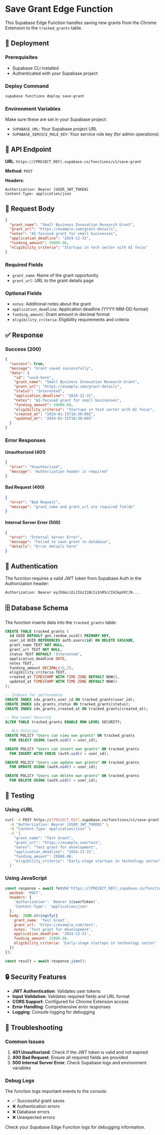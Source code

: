 # Save Grant Edge Function

This Supabase Edge Function handles saving new grants from the Chrome Extension to the `tracked_grants` table.

## 🚀 Deployment

### Prerequisites
- Supabase CLI installed
- Authenticated with your Supabase project

### Deploy Command
```bash
supabase functions deploy save-grant
```

### Environment Variables
Make sure these are set in your Supabase project:
- `SUPABASE_URL`: Your Supabase project URL
- `SUPABASE_SERVICE_ROLE_KEY`: Your service role key (for admin operations)

## 📡 API Endpoint

**URL**: `https://[PROJECT_REF].supabase.co/functions/v1/save-grant`

**Method**: `POST`

**Headers**:
```
Authorization: Bearer [USER_JWT_TOKEN]
Content-Type: application/json
```

## 📝 Request Body

```json
{
  "grant_name": "Small Business Innovation Research Grant",
  "grant_url": "https://example.com/grant-details",
  "notes": "AI-focused grant for small businesses",
  "application_deadline": "2024-12-31",
  "funding_amount": 50000.00,
  "eligibility_criteria": "Startups in tech sector with AI focus"
}
```

### Required Fields
- `grant_name`: Name of the grant opportunity
- `grant_url`: URL to the grant details page

### Optional Fields
- `notes`: Additional notes about the grant
- `application_deadline`: Application deadline (YYYY-MM-DD format)
- `funding_amount`: Grant amount in decimal format
- `eligibility_criteria`: Eligibility requirements and criteria

## ✅ Response

### Success (200)
```json
{
  "success": true,
  "message": "Grant saved successfully",
  "data": {
    "id": "uuid-here",
    "grant_name": "Small Business Innovation Research Grant",
    "grant_url": "https://example.com/grant-details",
    "status": "Interested",
    "application_deadline": "2024-12-31",
    "notes": "AI-focused grant for small businesses",
    "funding_amount": 50000.00,
    "eligibility_criteria": "Startups in tech sector with AI focus",
    "created_at": "2024-01-15T10:30:00Z",
    "updated_at": "2024-01-15T10:30:00Z"
  }
}
```

### Error Responses

#### Unauthorized (401)
```json
{
  "error": "Unauthorized",
  "message": "Authorization header is required"
}
```

#### Bad Request (400)
```json
{
  "error": "Bad Request",
  "message": "grant_name and grant_url are required fields"
}
```

#### Internal Server Error (500)
```json
{
  "error": "Internal Server Error",
  "message": "Failed to save grant to database",
  "details": "Error details here"
}
```

## 🔐 Authentication

The function requires a valid JWT token from Supabase Auth in the Authorization header:

```
Authorization: Bearer eyJhbGciOiJIUzI1NiIsInR5cCI6IkpXVCJ9...
```

## 🗄️ Database Schema

The function inserts data into the `tracked_grants` table:

```sql
CREATE TABLE tracked_grants (
  id UUID DEFAULT gen_random_uuid() PRIMARY KEY,
  user_id UUID REFERENCES auth.users(id) ON DELETE CASCADE,
  grant_name TEXT NOT NULL,
  grant_url TEXT NOT NULL,
  status TEXT DEFAULT 'Interested',
  application_deadline DATE,
  notes TEXT,
  funding_amount DECIMAL(15,2),
  eligibility_criteria TEXT,
  created_at TIMESTAMP WITH TIME ZONE DEFAULT NOW(),
  updated_at TIMESTAMP WITH TIME ZONE DEFAULT NOW()
);

-- Indexes for performance
CREATE INDEX idx_grants_user_id ON tracked_grants(user_id);
CREATE INDEX idx_grants_status ON tracked_grants(status);
CREATE INDEX idx_grants_created_at ON tracked_grants(created_at);

-- Row Level Security
ALTER TABLE tracked_grants ENABLE ROW LEVEL SECURITY;

-- RLS Policies
CREATE POLICY "Users can view own grants" ON tracked_grants
  FOR SELECT USING (auth.uid() = user_id);

CREATE POLICY "Users can insert own grants" ON tracked_grants
  FOR INSERT WITH CHECK (auth.uid() = user_id);

CREATE POLICY "Users can update own grants" ON tracked_grants
  FOR UPDATE USING (auth.uid() = user_id);

CREATE POLICY "Users can delete own grants" ON tracked_grants
  FOR DELETE USING (auth.uid() = user_id);
```

## 🧪 Testing

### Using cURL
```bash
curl -X POST https://[PROJECT_REF].supabase.co/functions/v1/save-grant \
  -H "Authorization: Bearer [USER_JWT_TOKEN]" \
  -H "Content-Type: application/json" \
  -d '{
    "grant_name": "Test Grant",
    "grant_url": "https://example.com/test",
    "notes": "Test grant for development",
    "application_deadline": "2024-12-31",
    "funding_amount": 25000.00,
    "eligibility_criteria": "Early-stage startups in technology sector"
  }'
```

### Using JavaScript
```javascript
const response = await fetch('https://[PROJECT_REF].supabase.co/functions/v1/save-grant', {
  method: 'POST',
  headers: {
    'Authorization': `Bearer ${userToken}`,
    'Content-Type': 'application/json'
  },
  body: JSON.stringify({
    grant_name: 'Test Grant',
    grant_url: 'https://example.com/test',
    notes: 'Test grant for development',
    application_deadline: '2024-12-31',
    funding_amount: 25000.00,
    eligibility_criteria: 'Early-stage startups in technology sector'
  })
});

const result = await response.json();
```

## 🔒 Security Features

- **JWT Authentication**: Validates user tokens
- **Input Validation**: Validates required fields and URL format
- **CORS Support**: Configured for Chrome Extension access
- **Error Handling**: Comprehensive error responses
- **Logging**: Console logging for debugging

## 🐛 Troubleshooting

### Common Issues

1. **401 Unauthorized**: Check if the JWT token is valid and not expired
2. **400 Bad Request**: Ensure all required fields are provided
3. **500 Internal Server Error**: Check Supabase logs and environment variables

### Debug Logs
The function logs important events to the console:
- ✅ Successful grant saves
- ❌ Authentication errors
- ❌ Database errors
- ❌ Unexpected errors

Check your Supabase Edge Function logs for debugging information.
